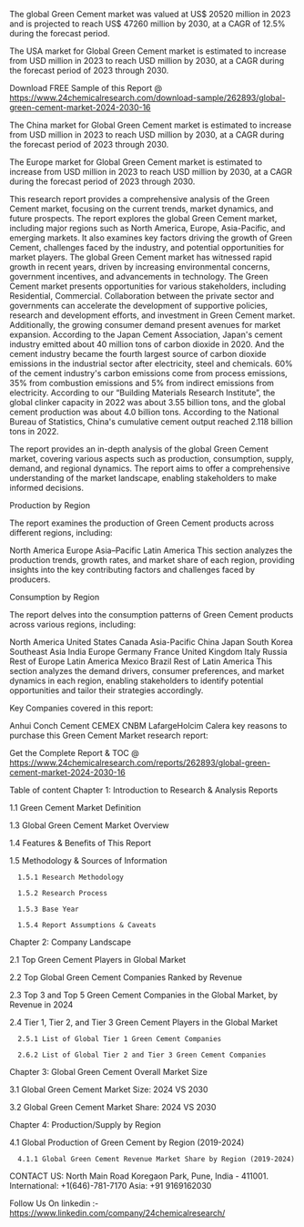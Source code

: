The global Green Cement market was valued at US$ 20520 million in 2023 and is projected to reach US$ 47260 million by 2030, at a CAGR of 12.5% during the forecast period.

The USA market for Global Green Cement market is estimated to increase from USD million in 2023 to reach USD million by 2030, at a CAGR during the forecast period of 2023 through 2030.

Download FREE Sample of this Report @ https://www.24chemicalresearch.com/download-sample/262893/global-green-cement-market-2024-2030-16

The China market for Global Green Cement market is estimated to increase from USD million in 2023 to reach USD million by 2030, at a CAGR during the forecast period of 2023 through 2030.

The Europe market for Global Green Cement market is estimated to increase from USD million in 2023 to reach USD million by 2030, at a CAGR during the forecast period of 2023 through 2030.

This research report provides a comprehensive analysis of the Green Cement market, focusing on the current trends, market dynamics, and future prospects. The report explores the global Green Cement market, including major regions such as North America, Europe, Asia-Pacific, and emerging markets. It also examines key factors driving the growth of Green Cement, challenges faced by the industry, and potential opportunities for market players. The global Green Cement market has witnessed rapid growth in recent years, driven by increasing environmental concerns, government incentives, and advancements in technology. The Green Cement market presents opportunities for various stakeholders, including Residential, Commercial. Collaboration between the private sector and governments can accelerate the development of supportive policies, research and development efforts, and investment in Green Cement market. Additionally, the growing consumer demand present avenues for market expansion.  According to the Japan Cement Association, Japan's cement industry emitted about 40 million tons of carbon dioxide in 2020. And the cement industry became the fourth largest source of carbon dioxide emissions in the industrial sector after electricity, steel and chemicals. 60% of the cement industry's carbon emissions come from process emissions, 35% from combustion emissions and 5% from indirect emissions from electricity. According to our “Building Materials Research Institute”, the global clinker capacity in 2022 was about 3.55 billion tons, and the global cement production was about 4.0 billion tons. According to the National Bureau of Statistics, China's cumulative cement output reached 2.118 billion tons in 2022.

The report provides an in-depth analysis of the global Green Cement market, covering various aspects such as production, consumption, supply, demand, and regional dynamics. The report aims to offer a comprehensive understanding of the market landscape, enabling stakeholders to make informed decisions.

Production by Region

The report examines the production of Green Cement products across different regions, including:

North America
Europe
Asia–Pacific
Latin America
This section analyzes the production trends, growth rates, and market share of each region, providing insights into the key contributing factors and challenges faced by producers.

Consumption by Region

The report delves into the consumption patterns of Green Cement products across various regions, including:

North America
United States
Canada
Asia-Pacific
China
Japan
South Korea
Southeast Asia
India
Europe
Germany
France
United Kingdom
Italy
Russia
Rest of Europe
Latin America
Mexico
Brazil
Rest of Latin America
This section analyzes the demand drivers, consumer preferences, and market dynamics in each region, enabling stakeholders to identify potential opportunities and tailor their strategies accordingly.

Key Companies covered in this report:

Anhui Conch Cement
CEMEX
CNBM
LafargeHolcim
Calera
key reasons to purchase this Green Cement Market research report:

Get the Complete Report & TOC @ https://www.24chemicalresearch.com/reports/262893/global-green-cement-market-2024-2030-16

Table of content
Chapter 1: Introduction to Research & Analysis Reports


1.1 Green Cement Market Definition

1.3 Global Green Cement Market Overview

1.4 Features & Benefits of This Report

1.5 Methodology & Sources of Information

      1.5.1 Research Methodology

      1.5.2 Research Process

      1.5.3 Base Year

      1.5.4 Report Assumptions & Caveats


Chapter 2: Company Landscape


2.1 Top Green Cement Players in Global Market

2.2 Top Global Green Cement Companies Ranked by Revenue

2.3 Top 3 and Top 5 Green Cement Companies in the Global Market, by Revenue in 2024

2.4 Tier 1, Tier 2, and Tier 3 Green Cement Players in the Global Market

      2.5.1 List of Global Tier 1 Green Cement Companies

      2.6.2 List of Global Tier 2 and Tier 3 Green Cement Companies


Chapter 3: Global Green Cement Overall Market Size


3.1 Global Green Cement Market Size: 2024 VS 2030

3.2 Global Green Cement Market Share: 2024 VS 2030


Chapter 4: Production/Supply by Region


4.1 Global Production of Green Cement by Region (2019-2024)

      4.1.1 Global Green Cement Revenue Market Share by Region (2019-2024)

   

CONTACT US:
North Main Road Koregaon Park, Pune, India - 411001.
International: +1(646)-781-7170
Asia: +91 9169162030

Follow Us On linkedin :- https://www.linkedin.com/company/24chemicalresearch/
